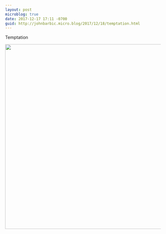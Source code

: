 ```yaml
---
layout: post
microblog: true
date: 2017-12-17 17:11 -0700
guid: http://johnbarbic.micro.blog/2017/12/18/temptation.html
---
```

Temptation

<img src="http://www.barbic.com/uploads/2017/f4e18f9b03.jpg" width="600" height="600" />
